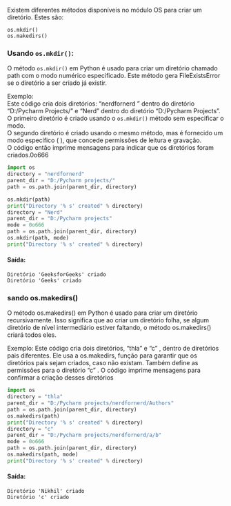 Existem diferentes métodos disponíveis no módulo OS para criar um diretório. Estes são:

`os.mkdir()`<br>
`os.makedirs()`<br>

### Usando `os.mkdir()`:

O método `os.mkdir()` em Python é usado para criar um diretório chamado path com o modo numérico especificado. Este método gera FileExistsError se o diretório a ser criado já existir.

Exemplo:<br>
Este código cria dois diretórios: “nerdfornerd ” dentro do diretório “D:/Pycharm Projects/” e “Nerd” dentro do diretório “D:/Pycharm Projects”.<br>
O primeiro diretório é criado usando o `os.mkdir()` método sem especificar o modo.<br>
O segundo diretório é criado usando o mesmo método, mas é fornecido um modo específico ( ), que concede permissões de leitura e gravação.<br>
O código então imprime mensagens para indicar que os diretórios foram criados.0o666

```python
import os
directory = "nerdfornerd"
parent_dir = "D:/Pycharm projects/"
path = os.path.join(parent_dir, directory)

os.mkdir(path)
print("Directory '% s' created" % directory)
directory = "Nerd"
parent_dir = "D:/Pycharm projects"
mode = 0o666
path = os.path.join(parent_dir, directory)
os.mkdir(path, mode)
print("Directory '% s' created" % directory)
```

#### Saída:

```
Diretório 'GeeksforGeeks' criado 
Diretório 'Geeks' criado
```

### sando os.makedirs()

O método os.makedirs() em Python é usado para criar um diretório recursivamente. Isso significa que ao criar um diretório folha, se algum diretório de nível intermediário estiver faltando, o método os.makedirs() criará todos eles.

Exemplo:  Este código cria dois diretórios, “thla” e “c” , dentro de diretórios pais diferentes. Ele usa a os.makedirs, função para garantir que os diretórios pais sejam criados, caso não existam. Também define as permissões para o diretório “c” . O código imprime mensagens para confirmar a criação desses diretórios

```python
import os
directory = "thla"
parent_dir = "D:/Pycharm projects/nerdfornerd/Authors"
path = os.path.join(parent_dir, directory)
os.makedirs(path)
print("Directory '% s' created" % directory)
directory = "c"
parent_dir = "D:/Pycharm projects/nerdfornerd/a/b"
mode = 0o666
path = os.path.join(parent_dir, directory)
os.makedirs(path, mode)
print("Directory '% s' created" % directory)
```

#### Saída:

```
Diretório 'Nikhil' criado
Diretório 'c' criado
```
